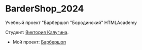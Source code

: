 # BarderShop_2024
Учебный проект "Барбершоп "Бородинский" HTMLAcademy

Студент: [Виктория Калугина](https://up.htmlacademy.ru/htmlcss/39/user/1788421).

* Мой проект: [Барбершоп]()
